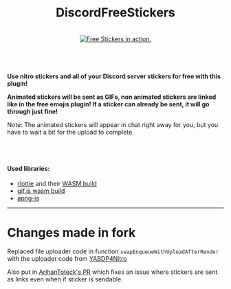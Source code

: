 <h1 align="center">DiscordFreeStickers</h1>

<p id="screenshot" align="center">
<br>
<a href="#screenshot"><img src="/FreeStickers.png" alt="Free Stickers in action." title="I don't have nitro"></a>
<br>
<h1></h1>
</p>
<br>

<td>
<strong>
  <p>Use nitro stickers and all of your Discord server stickers for free with this plugin!</p>

  <p>Animated stickers will be sent as GIFs, non animated stickers are linked like in the free emojis plugin! If a sticker can already be sent, it will go through just fine!</p>
</strong>
  <p>Note: The animated stickers will appear in chat right away for you, but you have to wait a bit for the upload to complete.</p>

</td>

<br>
<br>

#### Used libraries:
- [rlottie](https://github.com/Samsung/rlottie) and their [WASM build](https://github.com/rlottie/rlottie.github.io)
- [gif.js wasm build](https://github.com/jnordberg/gif.js/tree/wasm)
- [apng-js](https://github.com/davidmz/apng-js)

___

# Changes made in fork

Replaced file uploader code in function `swapEnqueueWithUploadAfterRender` with the uploader code from [YABDP4Nitro](https://github.com/riolubruh/YABDP4Nitro)

Also put in [ArjhanToteck's PR](https://github.com/An00nymushun/DiscordFreeStickers/pull/32) which fixes an issue where stickers are sent as links even when if sticker is sendable.
